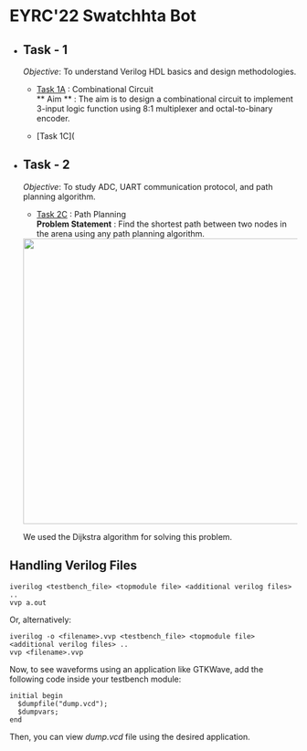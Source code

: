 # EYRC'22 Swatchhta Bot

- ## Task - 1
  _Objective_: To understand Verilog HDL basics and design methodologies. 
  * [Task 1A](https://github.com/Kishore-R-0x07/eyrc22_SB_3647/tree/main/Task%201/Task%201A) : Combinational Circuit <br>
  ** Aim ** : The aim is to design a combinational circuit to implement 3-input logic function using 8:1 multiplexer and octal-to-binary encoder.
  
  * [Task 1C](
  

- ## Task - 2

  _Objective_: To study ADC, UART communication protocol, and path planning algorithm. 
  * [Task 2C](Task%202/Task%202C) : Path Planning <br>
  **Problem Statement** : Find the shortest path between two nodes in the arena using any path planning algorithm.
  <img src="https://lh4.googleusercontent.com/r6UFOHhcKxqok5h9F76prWv4ka6pO9_IBsquvMwHqHvV47mwfFyMLeXcT8rXrxDPKue76E80GVJtkgfOD4QKaacMPKgM1WiJZUpY5-pHEzZbqaoswvT9_CLsYQXkX8cp2hwzgEOFH0q-2UyzsfXWhJL_0I38_UtgSOApf6xiGvXtO6l6yWWPOHUkEA" width="500" height="500">
  
  We used the Dijkstra algorithm for solving this problem.
 


## Handling Verilog Files
```
iverilog <testbench_file> <topmodule file> <additional verilog files> ..
vvp a.out
```
Or, alternatively:
```
iverilog -o <filename>.vvp <testbench_file> <topmodule file> <additional verilog files> ..
vvp <filename>.vvp
```

Now, to see waveforms using an application like GTKWave, add the following code inside your testbench module:
```
initial begin
  $dumpfile("dump.vcd");
  $dumpvars;
end
```
Then, you can view _dump.vcd_ file using the desired application.
